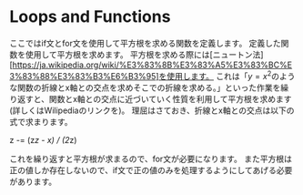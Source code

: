 # Loops and Functions
ここではif文とfor文を使用して平方根を求める関数を定義します。
定義した関数を使用して平方根を求めます。
平方根を求める際には[ニュートン法][https://ja.wikipedia.org/wiki/%E3%83%8B%E3%83%A5%E3%83%BC%E3%83%88%E3%83%B3%E6%B3%95]を使用します。
これは「$y=x^2$のような関数の折線とx軸との交点を求めそこでの折線を求める。」といった作業を繰り返すと、関数とx軸との交点に近づいていく性質を利用して平方根を求めます(詳しくはWilipediaのリンクを)。
理屈はさておき、折線とx軸との交点は以下の式で求まります。

z -= (z*z - x) / (2*z)

これを繰り返すと平方根が求まるので、for文が必要になります。
また平方根は正の値しか存在しないので、if文で正の値のみを処理するようにしてあげる必要があります。